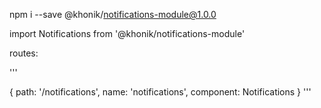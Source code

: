 npm i --save @khonik/notifications-module@1.0.0



import Notifications from '@khonik/notifications-module'

routes:

'''

{
path: '/notifications', name: 'notifications', component: Notifications
}
'''